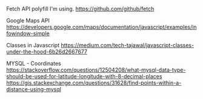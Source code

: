 Fetch API polyfill I'm using.
https://github.com/github/fetch

Google Maps API
https://developers.google.com/maps/documentation/javascript/examples/infowindow-simple

Classes in Javascript
https://medium.com/tech-tajawal/javascript-classes-under-the-hood-6b26d2667677

MYSQL - Coordinates 
https://stackoverflow.com/questions/12504208/what-mysql-data-type-should-be-used-for-latitude-longitude-with-8-decimal-places
https://gis.stackexchange.com/questions/31628/find-points-within-a-distance-using-mysql
